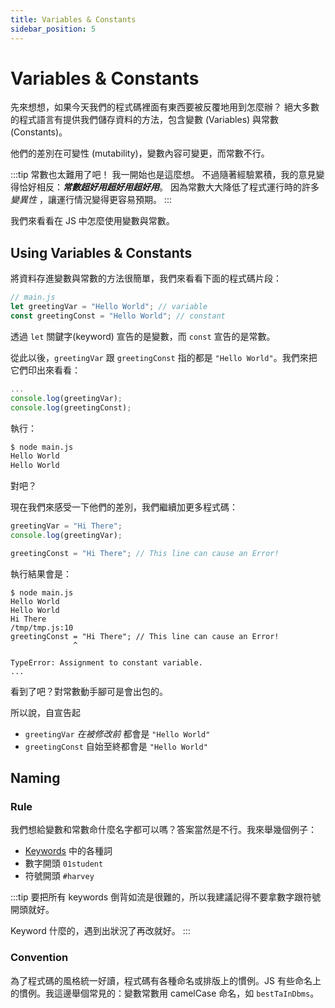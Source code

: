 ```yaml
---
title: Variables & Constants
sidebar_position: 5
---
```


# Variables & Constants

先來想想，如果今天我們的程式碼裡面有東西要被反覆地用到怎麼辦？
絕大多數的程式語言有提供我們儲存資料的方法，包含變數 (Variables) 與常數 (Constants)。

他們的差別在可變性 (mutability)，變數內容可變更，而常數不行。

:::tip 常數也太難用了吧！
我一開始也是這麼想。
不過隨著經驗累積，我的意見變得恰好相反：_**常數超好用超好用超好用**_。
因為常數大大降低了程式運行時的許多 _變異性_ ，讓運行情況變得更容易預期。
:::

我們來看看在 JS 中怎麼使用變數與常數。

## Using Variables & Constants

將資料存進變數與常數的方法很簡單，我們來看看下面的程式碼片段：

```javascript
// main.js
let greetingVar = "Hello World"; // variable
const greetingConst = "Hello World"; // constant
```
透過 `let` 關鍵字(keyword) 宣告的是變數，而 `const` 宣告的是常數。

從此以後，`greetingVar` 跟 `greetingConst` 指的都是 `"Hello World"`。我們來把它們印出來看看：

```javascript
...
console.log(greetingVar);
console.log(greetingConst);
```

執行：

```bash
$ node main.js
Hello World
Hello World
```

對吧？

現在我們來感受一下他們的差別，我們繼續加更多程式碼：

```javascript
greetingVar = "Hi There";
console.log(greetingVar);

greetingConst = "Hi There"; // This line can cause an Error!
```

執行結果會是：

```shell
$ node main.js
Hello World
Hello World
Hi There
/tmp/tmp.js:10
greetingConst = "Hi There"; // This line can cause an Error!
              ^

TypeError: Assignment to constant variable.
...
```

看到了吧？對常數動手腳可是會出包的。

所以說，自宣告起

- `greetingVar` _在被修改前_ 都會是 `"Hello World"`
- `greetingConst` 自始至終都會是 `"Hello World"`

## Naming

### Rule

我們想給變數和常數命什麼名字都可以嗎？答案當然是不行。我來舉幾個例子：

- [Keywords](https://www.w3schools.com/JS/js_reserved.asp) 中的各種詞
- 數字開頭 `01student`
- 符號開頭 `#harvey`

:::tip
要把所有 keywords 倒背如流是很難的，所以我建議記得不要拿數字跟符號開頭就好。

Keyword 什麼的，遇到出狀況了再改就好。
:::

### Convention

為了程式碼的風格統一好讀，程式碼有各種命名或排版上的慣例。JS 有些命名上的慣例。我這邊舉個常見的：變數常數用 camelCase 命名，如 `bestTaInDbms`。